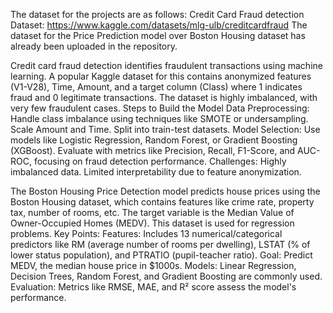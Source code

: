 The dataset for the projects are as follows:
Credit Card Fraud detection Dataset: https://www.kaggle.com/datasets/mlg-ulb/creditcardfraud
The dataset for the Price Prediction model over Boston Housing dataset has already been uploaded in the repository.

Credit card fraud detection identifies fraudulent transactions using machine learning. A popular Kaggle dataset for this contains anonymized features (V1-V28), Time, Amount, and a target column (Class) where 1 indicates fraud and 0 legitimate transactions. The dataset is highly imbalanced, with very few fraudulent cases.
Steps to Build the Model
Data Preprocessing:
Handle class imbalance using techniques like SMOTE or undersampling.
Scale Amount and Time.
Split into train-test datasets.
Model Selection:
Use models like Logistic Regression, Random Forest, or Gradient Boosting (XGBoost).
Evaluate with metrics like Precision, Recall, F1-Score, and AUC-ROC, focusing on fraud detection performance.
Challenges:
Highly imbalanced data.
Limited interpretability due to feature anonymization.


The Boston Housing Price Detection model predicts house prices using the Boston Housing dataset, which contains features like crime rate, property tax, number of rooms, etc. The target variable is the Median Value of Owner-Occupied Homes (MEDV). This dataset is used for regression problems.
Key Points:
Features: Includes 13 numerical/categorical predictors like RM (average number of rooms per dwelling), LSTAT (% of lower status population), and PTRATIO (pupil-teacher ratio).
Goal: Predict MEDV, the median house price in $1000s.
Models: Linear Regression, Decision Trees, Random Forest, and Gradient Boosting are commonly used.
Evaluation: Metrics like RMSE, MAE, and R² score assess the model's performance.
